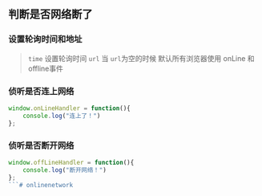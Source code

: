## 判断是否网络断了

### 设置轮询时间和地址

> `time` 设置轮询时间
> `url` 当 `url`为空的时候 默认所有浏览器使用 onLine 和 offline事件

### 侦听是否连上网络

```js
window.onLineHandler = function(){
    console.log("连上了！")
};
```

### 侦听是否断开网络

```js
window.offLineHandler = function(){
    console.log("断开网络！")
};
```# onlinenetwork
